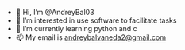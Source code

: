 - 👋 Hi, I’m @AndreyBal03
- 👀 I’m interested in use software to facilitate tasks
- 🌱 I’m currently learning python and c
- 📫 My email is andreybalvaneda2@gmail.com
<!---
AndreyBal03/AndreyBal03 is a ✨ special ✨ repository because its `README.md` (this file) appears on your GitHub profile.
You can click the Preview link to take a look at your changes.
--->

